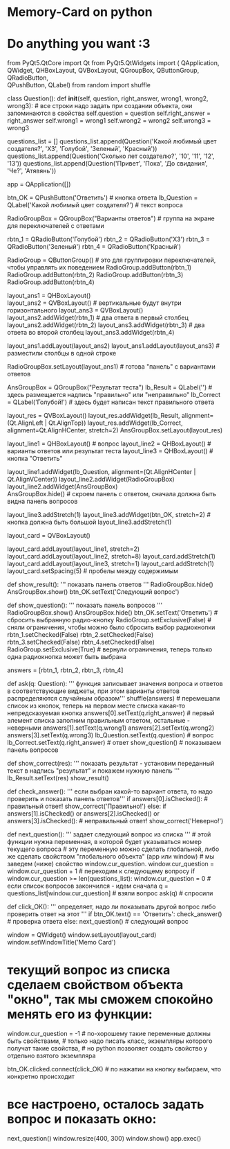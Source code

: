 # Memory-Card on python
# Do anything you want :3
from PyQt5.QtCore import Qt
from PyQt5.QtWidgets import (
        QApplication, QWidget, 
        QHBoxLayout, QVBoxLayout, 
        QGroupBox, QButtonGroup, QRadioButton,  
        QPushButton, QLabel)
from random import shuffle
 
class Question():
    def __init__(self, question, right_answer, wrong1, wrong2, wrong3):
        # все строки надо задать при создании объекта, они запоминаются в свойства
        self.question = question
        self.right_answer = right_answer
        self.wrong1 = wrong1
        self.wrong2 = wrong2
        self.wrong3 = wrong3
 
questions_list = [] 
questions_list.append(Question('Какой любимый цвет создателя?', 'ХЗ', 'Голубой', 'Зеленый', 'Красный'))
questions_list.append(Question('Сколько лет создателю?', '10', '11', '12', '13'))
questions_list.append(Question('Привет', 'Пока', 'До свидания', 'Че?', 'Атявянь'))
 
app = QApplication([])
 
btn_OK = QPushButton('Ответить') # кнопка ответа
lb_Question = QLabel('Какой любимый цвет создателя?') # текст вопроса
 
RadioGroupBox = QGroupBox("Варианты ответов") # группа на экране для переключателей с ответами
 
rbtn_1 = QRadioButton('Голубой')
rbtn_2 = QRadioButton('ХЗ')
rbtn_3 = QRadioButton('Зеленый')
rbtn_4 = QRadioButton('Красный')
 
RadioGroup = QButtonGroup() # это для группировки переключателей, чтобы управлять их поведением
RadioGroup.addButton(rbtn_1)
RadioGroup.addButton(rbtn_2)
RadioGroup.addButton(rbtn_3)
RadioGroup.addButton(rbtn_4)
 
layout_ans1 = QHBoxLayout()   
layout_ans2 = QVBoxLayout() # вертикальные будут внутри горизонтального
layout_ans3 = QVBoxLayout()
layout_ans2.addWidget(rbtn_1) # два ответа в первый столбец
layout_ans2.addWidget(rbtn_2)
layout_ans3.addWidget(rbtn_3) # два ответа во второй столбец
layout_ans3.addWidget(rbtn_4)
 
layout_ans1.addLayout(layout_ans2)
layout_ans1.addLayout(layout_ans3) # разместили столбцы в одной строке
 
RadioGroupBox.setLayout(layout_ans1) # готова "панель" с вариантами ответов 
 
AnsGroupBox = QGroupBox("Результат теста")
lb_Result = QLabel('') # здесь размещается надпись "правильно" или "неправильно"
lb_Correct = QLabel('Голубой!') # здесь будет написан текст правильного ответа
 
layout_res = QVBoxLayout()
layout_res.addWidget(lb_Result, alignment=(Qt.AlignLeft | Qt.AlignTop))
layout_res.addWidget(lb_Correct, alignment=Qt.AlignHCenter, stretch=2)
AnsGroupBox.setLayout(layout_res)
 
layout_line1 = QHBoxLayout() # вопрос
layout_line2 = QHBoxLayout() # варианты ответов или результат теста
layout_line3 = QHBoxLayout() # кнопка "Ответить"
 
layout_line1.addWidget(lb_Question, alignment=(Qt.AlignHCenter | Qt.AlignVCenter))
layout_line2.addWidget(RadioGroupBox)   
layout_line2.addWidget(AnsGroupBox)  
AnsGroupBox.hide() # скроем панель с ответом, сначала должна быть видна панель вопросов
 
layout_line3.addStretch(1)
layout_line3.addWidget(btn_OK, stretch=2) # кнопка должна быть большой
layout_line3.addStretch(1)
 
layout_card = QVBoxLayout()
 
layout_card.addLayout(layout_line1, stretch=2)
layout_card.addLayout(layout_line2, stretch=8)
layout_card.addStretch(1)
layout_card.addLayout(layout_line3, stretch=1)
layout_card.addStretch(1)
layout_card.setSpacing(5) # пробелы между содержимым
 
def show_result():
    ''' показать панель ответов '''
    RadioGroupBox.hide()
    AnsGroupBox.show()
    btn_OK.setText('Следующий вопрос')
 
def show_question():
    ''' показать панель вопросов '''
    RadioGroupBox.show()
    AnsGroupBox.hide()
    btn_OK.setText('Ответить')
    # сбросить выбранную радио-кнопку
    RadioGroup.setExclusive(False) # сняли ограничения, чтобы можно было сбросить выбор радиокнопки
    rbtn_1.setChecked(False)
    rbtn_2.setChecked(False)
    rbtn_3.setChecked(False)
    rbtn_4.setChecked(False)
    RadioGroup.setExclusive(True) # вернули ограничения, теперь только одна радиокнопка может быть выбрана
 
answers = [rbtn_1, rbtn_2, rbtn_3, rbtn_4]
 
def ask(q: Question):
    ''' функция записывает значения вопроса и ответов в соответствующие виджеты, 
    при этом варианты ответов распределяются случайным образом'''
    shuffle(answers) # перемешали список из кнопок, теперь на первом месте списка какая-то непредсказуемая кнопка
    answers[0].setText(q.right_answer) # первый элемент списка заполним правильным ответом, остальные - неверными
    answers[1].setText(q.wrong1)
    answers[2].setText(q.wrong2)
    answers[3].setText(q.wrong3)
    lb_Question.setText(q.question) # вопрос
    lb_Correct.setText(q.right_answer) # ответ 
    show_question() # показываем панель вопросов 
 
def show_correct(res):
    ''' показать результат - установим переданный текст в надпись "результат" и покажем нужную панель '''
    lb_Result.setText(res)
    show_result()
 
def check_answer():
    ''' если выбран какой-то вариант ответа, то надо проверить и показать панель ответов'''
    if answers[0].isChecked():
        # правильный ответ!
        show_correct('Правильно!')
    else:
        if answers[1].isChecked() or answers[2].isChecked() or answers[3].isChecked():
            # неправильный ответ!
            show_correct('Неверно!')
 
def next_question():
    ''' задает следующий вопрос из списка '''
    # этой функции нужна переменная, в которой будет указываться номер текущего вопроса
    # эту переменную можно сделать глобальной, либо же сделать свойством "глобального объекта" (app или window)
    # мы заведем (ниже) свойство window.cur_question.
    window.cur_question = window.cur_question + 1 # переходим к следующему вопросу
    if window.cur_question >= len(questions_list):
        window.cur_question = 0 # если список вопросов закончился - идем сначала
    q = questions_list[window.cur_question] # взяли вопрос
    ask(q) # спросили
 
def click_OK():
    ''' определяет, надо ли показывать другой вопрос либо проверить ответ на этот '''
    if btn_OK.text() == 'Ответить':
        check_answer() # проверка ответа
    else:
        next_question() # следующий вопрос
 
window = QWidget()
window.setLayout(layout_card)
window.setWindowTitle('Memo Card')
# текущий вопрос из списка сделаем свойством объекта "окно", так мы сможем спокойно менять его из функции:
window.cur_question = -1    # по-хорошему такие переменные должны быть свойствами, 
                            # только надо писать класс, экземпляры которого получат такие свойства, 
                            # но python позволяет создать свойство у отдельно взятого экземпляра
 
btn_OK.clicked.connect(click_OK) # по нажатии на кнопку выбираем, что конкретно происходит
 
# все настроено, осталось задать вопрос и показать окно:
next_question()
window.resize(400, 300)
window.show()
app.exec()
